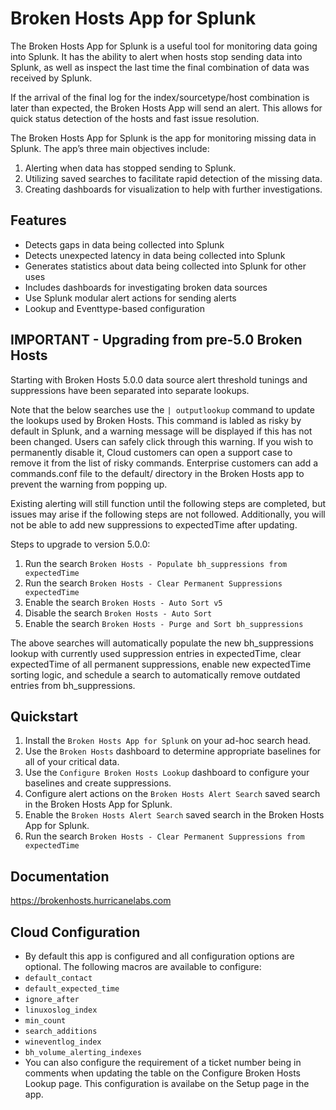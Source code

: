 # Broken Hosts App for Splunk

The Broken Hosts App for Splunk is a useful tool for monitoring data going into Splunk. It has the ability to alert when hosts stop sending data into Splunk, as well as inspect the last time the final combination of data was received by Splunk.

If the arrival of the final log for the index/sourcetype/host combination is later than expected, the Broken Hosts App will send an alert. This allows for quick status detection of the hosts and fast issue resolution.

The Broken Hosts App for Splunk is the app for monitoring missing data in Splunk. The app’s three main objectives include:
1. Alerting when data has stopped sending to Splunk.
2. Utilizing saved searches to facilitate rapid detection of the missing data.
3. Creating dashboards for visualization to help with further investigations.

## Features
- Detects gaps in data being collected into Splunk
- Detects unexpected latency in data being collected into Splunk
- Generates statistics about data being collected into Splunk for other uses
- Includes dashboards for investigating broken data sources
- Use Splunk modular alert actions for sending alerts
- Lookup and Eventtype-based configuration

## IMPORTANT - Upgrading from pre-5.0 Broken Hosts
Starting with Broken Hosts 5.0.0 data source alert threshold tunings and suppressions have been separated into separate lookups.

Note that the below searches use the ``| outputlookup`` command to update the lookups used by Broken Hosts. This command is labled as risky by default in Splunk,
and a warning message will be displayed if this has not been changed. Users can safely click through this warning. If you wish to permanently disable it,
Cloud customers can open a support case to remove it from the list of risky commands. Enterprise customers can add a commands.conf file to the
default/ directory in the Broken Hosts app to prevent the warning from popping up.

Existing alerting will still function until the following steps are completed, but issues may arise if the following steps are not followed.
Additionally, you will not be able to add new suppressions to expectedTime after updating.

Steps to upgrade to version 5.0.0:
1. Run the search `Broken Hosts - Populate bh_suppressions from expectedTime`
2. Run the search `Broken Hosts - Clear Permanent Suppressions expectedTime`
3. Enable the search `Broken Hosts - Auto Sort v5`
4. Disable the search `Broken Hosts - Auto Sort`
5. Enable the search `Broken Hosts - Purge and Sort bh_suppressions`

The above searches will automatically populate the new bh_suppressions lookup with currently used suppression entries in expectedTime,
clear expectedTime of all permanent suppressions, enable new expectedTime sorting logic, and schedule a search to automatically remove
outdated entries from bh_suppressions.

## Quickstart

1. Install the `Broken Hosts App for Splunk` on your ad-hoc search head.
2. Use the `Broken Hosts` dashboard to determine appropriate baselines for all of your critical
   data.
3. Use the `Configure Broken Hosts Lookup` dashboard to configure your baselines and create
   suppressions.
4. Configure alert actions on the `Broken Hosts Alert Search` saved search in the Broken Hosts
   App for Splunk.
5. Enable the `Broken Hosts Alert Search` saved search in the Broken Hosts App for Splunk.
6. Run the search `Broken Hosts - Clear Permanent Suppressions from expectedTime`

## Documentation
https://brokenhosts.hurricanelabs.com

## Cloud Configuration
- By default this app is configured and all configuration options are optional. The following macros are available to configure:
- `default_contact`
- `default_expected_time`
- `ignore_after`		
- `linuxoslog_index`		
- `min_count`		
- `search_additions`	
- `wineventlog_index`
- `bh_volume_alerting_indexes`
- You can also configure the requirement of a ticket number being in comments when updating the table on the Configure Broken Hosts Lookup page. This configuration is availabe on the Setup page in the app.